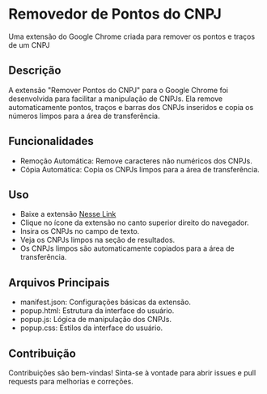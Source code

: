 # Removedor de Pontos do CNPJ
Uma extensão do Google Chrome criada para remover os pontos e traços de um CNPJ

## Descrição
A extensão "Remover Pontos do CNPJ" para o Google Chrome foi desenvolvida para facilitar a manipulação de CNPJs. Ela remove automaticamente pontos, traços e barras dos CNPJs inseridos e copia os números limpos para a área de transferência.

## Funcionalidades
- Remoção Automática: Remove caracteres não numéricos dos CNPJs.
- Cópia Automática: Copia os CNPJs limpos para a área de transferência.

## Uso
- Baixe a extensão [Nesse Link](https://chromewebstore.google.com/detail/kfpolfmflhddjgkhcagdhcckmfhnhoha?utm_source=item-share-cb)
- Clique no ícone da extensão no canto superior direito do navegador.
- Insira os CNPJs no campo de texto.
- Veja os CNPJs limpos na seção de resultados.
- Os CNPJs limpos são automaticamente copiados para a área de transferência.

## Arquivos Principais
- manifest.json: Configurações básicas da extensão.
- popup.html: Estrutura da interface do usuário.
- popup.js: Lógica de manipulação dos CNPJs.
- popup.css: Estilos da interface do usuário.

## Contribuição
Contribuições são bem-vindas! Sinta-se à vontade para abrir issues e pull requests para melhorias e correções.


